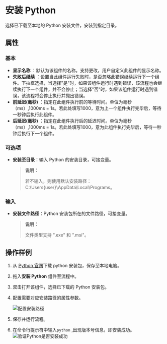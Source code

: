 # 安装 Python

选择已下载至本地的 Python 安装文件，安装到指定目录。

## 属性

### 基本

- **显示名称** ：默认为该组件的名称。支持更改，用户自定义此组件的显示名称。
- **失败后继续** ：设置当此组件运行失败时，是否忽略此错误继续运行下一个组件。下拉框选择，当选择"是"时，如果该组件运行时遇到错误，该流程也会继续执行下一个组件，并不会停止；当选择"否"时，如果该组件运行时遇到错误，该流程将会停止执行并抛出错误。
- **前延迟(毫秒)** ：指定在此组件执行前的等待时间。单位为毫秒（ms）,1000ms = 1s。若此处填写1000，意为上一个组件执行完毕后，等待一秒钟后执行此组件。
- **后延迟(毫秒)** ：指定在此组件执行后的延迟时间。单位为毫秒（ms）,1000ms = 1s。若此处填写1000，意为此组件执行完毕后，等待一秒钟后执行下一个组件。

### 可选项

- **安装至目录**：输入 Python 的安装目录，可接变量。

  >**说明：**
  >
  > 若不输入，则使用默认安装路径：C:\Users\{user}\AppData\Local\Programs。

### 输入

- **安装文件路径**：Python 安装包所在的文件路径，可接变量。
  
  > **说明：**
  >   
  > 文件类型支持 ".exe" 和 ".msi"。

## 操作样例
1. 从 [Python 官网](https://www.python.org/downloads/)下载 python 安装包，保存至本地电脑。
2. 拖入**安装 Python** 组件至流程中。
3. 双击打开该组件，选择已下载的 Python 安装包。
4. 配置需要对应安装路径的属性参数。
   
   ![配置安装路径](https://docimages.blob.core.chinacloudapi.cn/images/Activities/installpython20201216.png)

5. 保存并运行流程。
6. 在命令行提示符中输入`python` ,出现版本号信息，即安装成功。
   ![验证Python是否安装成功](https://docimages.blob.core.chinacloudapi.cn/images/Activities/pythonsucess20201216.png)